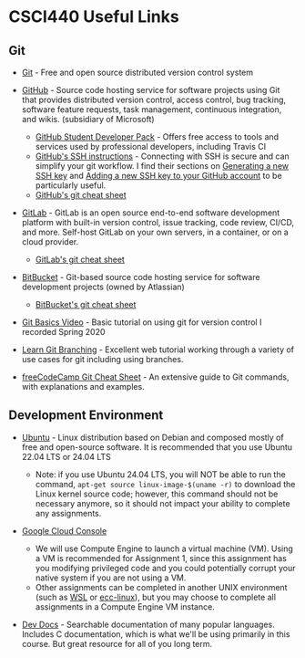 # CSCI440 Useful Links

## Git

* [Git](https://git-scm.com/) - Free and open source distributed version control system

* [GitHub](https://github.com) - Source code hosting service for software projects using Git that provides distributed version control, access control, bug tracking, software feature requests, task management, continuous integration, and wikis. (subsidiary of Microsoft)
  * [GitHub Student Developer Pack](https://education.github.com/pack) - Offers free access to tools and services used by professional developers, including Travis CI
  * [GitHub's SSH instructions](https://docs.github.com/en/authentication/connecting-to-github-with-ssh/about-ssh) - Connecting with SSH is secure and can simplify your git workflow. I find their sections on [Generating a new SSH key](https://docs.github.com/en/authentication/connecting-to-github-with-ssh/generating-a-new-ssh-key-and-adding-it-to-the-ssh-agent) and [Adding a new SSH key to your GitHub account](https://docs.github.com/en/authentication/connecting-to-github-with-ssh/adding-a-new-ssh-key-to-your-github-account) to be particularly useful.
  * [GitHub's git cheat sheet](https://education.github.com/git-cheat-sheet-education.pdf)

* [GitLab](https://gitlab.com) - GitLab is an open source end-to-end software development platform with built-in version control, issue tracking, code review, CI/CD, and more. Self-host GitLab on your own servers, in a container, or on a cloud provider.
  * [GitLab's git cheat sheet](https://about.gitlab.com/images/press/git-cheat-sheet.pdf)

* [BitBucket](https://bitbucket.org/) - Git-based source code hosting service for software development projects (owned by Atlassian)
  * [BitBucket's git cheat sheet](https://www.atlassian.com/git/tutorials/atlassian-git-cheatsheet)

* [Git Basics Video](https://www.youtube.com/watch?v=0JgyAJMvZlY&feature=youtu.be) - Basic tutorial on using git for version control I recorded Spring 2020

* [Learn Git Branching](https://learngitbranching.js.org/) - Excellent web tutorial working through a variety of use cases for git including using branches.

* [freeCodeCamp Git Cheat Sheet](https://www.freecodecamp.org/news/git-cheat-sheet-helpful-git-commands-with-examples/#heading-reverting-changes-in-git) - An extensive guide to Git commands, with explanations and examples.

## Development Environment

* [Ubuntu](http://www.ubuntu.com/) - Linux distribution based on Debian and composed mostly of free and open-source software. It is recommended that you use Ubuntu 22.04 LTS or 24.04 LTS
  * Note: if you use Ubuntu 24.04 LTS, you will NOT be able to run the command, `apt-get source linux-image-$(uname -r)` to download the Linux kernel source code; however, this command should not be necessary anymore, so it should not impact your ability to complete any assignments.

* [Google Cloud Console](https://console.cloud.google.com/)
  * We will use Compute Engine to launch a virtual machine (VM). Using a VM is recommended for Assignment 1, since this assignment has you modifying privileged code and you could potentially corrupt your native system if you are not using a VM.
  * Other assignments can be completed in another UNIX environment (such as [WSL](https://learn.microsoft.com/en-us/windows/wsl/install) or [ecc-linux](https://www.ecst.csuchico.edu/docs/)), but you may choose to complete all assignments in a Compute Engine VM instance.

* [Dev Docs](http://devdocs.io/) - Searchable documentation of many popular languages. Includes C documentation, which is what we'll be using primarily in this course. But great resource for all of you long term.
